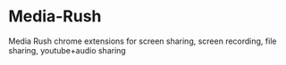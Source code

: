# Media-Rush
Media Rush chrome extensions for screen sharing, screen recording, file sharing, youtube+audio sharing
